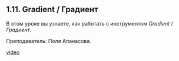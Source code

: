 ## 1.11. Gradient / Градиент

В этом уроке вы узнаете, как работать с инструментом *Gradient* / *Градиент*.

Преподаватель: Поля Апанасова. 

[video](https://player.softculture.cc/embed/PRT/PRT_54.18.09_L1-10_Gradient)